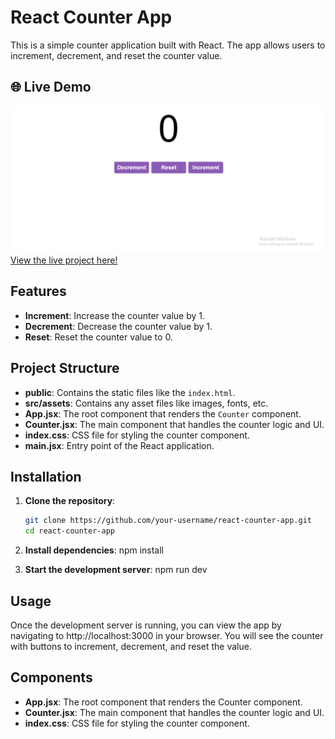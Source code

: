# React Counter App

This is a simple counter application built with React. The app allows users to increment, decrement, and reset the counter value.

## 🌐 Live Demo
![Counter Prpgram React Screenshot](src/assets/counter-program-react-ss.png)
[View the live project here!](https://laibatariq110.github.io/Counter-Program-React)

## Features

- **Increment**: Increase the counter value by 1.
- **Decrement**: Decrease the counter value by 1.
- **Reset**: Reset the counter value to 0.

## Project Structure

- **public**: Contains the static files like the `index.html`.
- **src/assets**: Contains any asset files like images, fonts, etc.
- **App.jsx**: The root component that renders the `Counter` component.
- **Counter.jsx**: The main component that handles the counter logic and UI.
- **index.css**: CSS file for styling the counter component.
- **main.jsx**: Entry point of the React application.

## Installation

1. **Clone the repository**:

   ```bash
   git clone https://github.com/your-username/react-counter-app.git
   cd react-counter-app 

2. **Install dependencies**:
npm install

3. **Start the development server**:
npm run dev

## Usage

Once the development server is running, you can view the app by navigating to http://localhost:3000 in your browser. You will see the counter with buttons to increment, decrement, and reset the value.

## Components

- **App.jsx**: The root component that renders the Counter component.
- **Counter.jsx**: The main component that handles the counter logic and UI.
- **index.css**: CSS file for styling the counter component.

